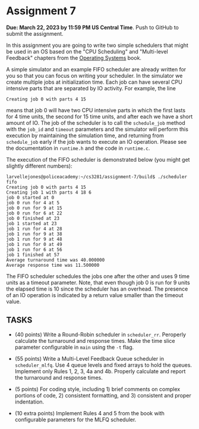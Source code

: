 Assignment 7
============

**Due: March 22, 2023 by 11:59 PM US Central Time**. Push to GitHub to submit the assignment.

In this assignment you are going to write two simple schedulers that might be used in an OS
based on the "CPU Scheduling" and "Multi-level Feedback" chapters from the [Operating Systems](http://pages.cs.wisc.edu/~remzi/OSTEP/) book.

A simple simulator and an example FIFO scheduler are already written for you so that you can focus on writing your scheduler. In the simulator we create multiple jobs at initialization time. Each job can have several CPU intensive parts that are separated by IO activity. For example, the line

```
Creating job 0 with parts 4 15
```

means that job 0 will have two CPU intensive parts in which the first lasts for 4 time units, the second for 15 time
units, and after each we have a short amount of IO. The job of the scheduler is to call the `schedule_job` method with the `job_id` and `timeout` parameters and the simulator will perform this execution by maintaining the simulation time, and returning from `schedule_job` early if the job wants to execute an IO operation. Please see the documentation in `runtime.h` and the code in `runtime.c`.

The execution of the FIFO scheduler is demonstrated below (you might get slightly different numbers):

```
larvellejones@policeacademy:~/cs3281/assignment-7/build$ ./scheduler fifo
Creating job 0 with parts 4 15
Creating job 1 with parts 4 18 6
job 0 started at 0
job 0 run for 4 at 5
job 0 run for 9 at 15
job 0 run for 6 at 22
job 0 finished at 23
job 1 started at 23
job 1 run for 4 at 28
job 1 run for 9 at 38
job 1 run for 9 at 48
job 1 run for 0 at 49
job 1 run for 6 at 56
job 1 finished at 57
Average turnaround time was 40.000000
Average response time was 11.500000
```

The FIFO scheduler schedules the jobs one after the other and uses 9 time units as a timeout parameter. Note, that even though job 0 is run for 9 units the elapsed time is 10 since the scheduler has an overhead. The presence of an IO operation is indicated by a return value smaller than the timeout value.

## TASKS

* (40 points) Write a Round-Robin scheduler in `scheduler_rr`. Peroperly calculate the turnaround and response times. Make the time slice parameter configurable in `main` using the `-t` flag.

* (55 points) Write a Multi-Level Feedback Queue scheduler in `scheduler_mlfq`. Use 4 queue levels and fixed arrays to hold the queues. Implement only Rules 1, 2, 3, 4a and 4b.
Properly calculate and report the turnaround and response times.

* (5 points) For coding style, including 1) brief comments on complex portions of code, 2) consistent formatting, and 3) consistent and proper indentation.

* (10 extra points) Implement Rules 4 and 5 from the book with configurable parameters for the MLFQ scheduler.

